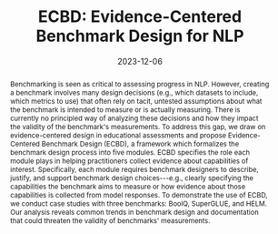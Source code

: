 ---
title: 'ECBD: Evidence-Centered Benchmark Design for NLP'

# Authors
# If you created a profile for a user (e.g. the default `admin` user), write the username (folder name) here
# and it will be replaced with their full name and linked to their profile.
authors:
  - admin
  - Su Lin Blodgett
  - Jackie Chi Kit Cheung
  - Q. Vera Liao
  - Alexandra Olteanu
  - Ziang Xiao

# Author notes (optional)
#author_notes:
#  - 'Equal contribution'
#  - 'Equal contribution'

date: '2023-12-06'
doi: ''

# Schedule page publish date (NOT publication's date).
publishDate: '2024-12-16'

# Publication type.
# Accepts a single type but formatted as a YAML list (for Hugo requirements).
# Enter a publication type from the CSL standard.
publication_types: ['paper-conference']

# Publication name and optional abbreviated publication name.
publication: In *Proceedings of the 62nd Annual Meeting of the Association for Computational Linguistics*
publication_short: In *ACL 2024 Main Proceedings*

abstract: "Benchmarking is seen as critical to assessing progress in NLP. However, creating a benchmark involves many design decisions (e.g., which datasets to include, which metrics to use) that often rely on tacit, untested assumptions about what the benchmark is intended to measure or is actually measuring. There is currently no principled way of analyzing these decisions and how they impact the validity of the benchmark's measurements. To address this gap, we draw on evidence-centered design in educational assessments and propose Evidence-Centered Benchmark Design (ECBD), a framework which formalizes the benchmark design process into five modules. ECBD specifies the role each module plays in helping practitioners collect evidence about capabilities of interest. Specifically, each module requires benchmark designers to describe, justify, and support benchmark design choices---e.g., clearly specifying the capabilities the benchmark aims to measure or how evidence about those capabilities is collected from model responses. To demonstrate the use of ECBD, we conduct case studies with three benchmarks: BoolQ, SuperGLUE, and HELM. Our analysis reveals common trends in benchmark design and documentation that could threaten the validity of benchmarks' measurements."

# Summary. An optional shortened abstract.
#summary: Lorem ipsum dolor sit amet, consectetur adipiscing elit. Duis posuere tellus ac convallis #placerat. Proin tincidunt magna sed ex sollicitudin condimentum.

tags: []

# Display this page in the Featured widget?
featured: true

# Custom links (uncomment lines below)
# links:
# - name: Custom Link
#   url: http://example.org

url_pdf: 'https://aclanthology.org/2024.acl-long.861.pdf'
#url_code: ''
#url_dataset: ''
url_poster: 'poster.pdf'
#url_project: ''
#url_slides: ''
#url_source: ''
#url_video: ''

# Featured image
# To use, add an image named `featured.jpg/png` to your page's folder.
image:
  caption: 'Click "Poster" button above to view a high-res version!'
  focal_point: ''
  preview_only: false

# Associated Projects (optional).
#   Associate this publication with one or more of your projects.
#   Simply enter your project's folder or file name without extension.
#   E.g. `internal-project` references `content/project/internal-project/index.md`.
#   Otherwise, set `projects: []`.
#projects:
#  - example

# Slides (optional).
#   Associate this publication with Markdown slides.
#   Simply enter your slide deck's filename without extension.
#   E.g. `slides: "example"` references `content/slides/example/index.md`.
#   Otherwise, set `slides: ""`.
# slides: example
---